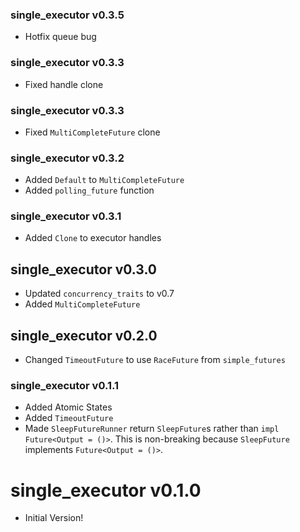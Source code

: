 ### single_executor v0.3.5
- Hotfix queue bug

### single_executor v0.3.3
- Fixed handle clone

### single_executor v0.3.3
- Fixed `MultiCompleteFuture` clone

### single_executor v0.3.2
- Added `Default` to `MultiCompleteFuture`
- Added `polling_future` function

### single_executor v0.3.1
- Added `Clone` to executor handles

## single_executor v0.3.0
- Updated `concurrency_traits` to v0.7
- Added `MultiCompleteFuture`

## single_executor v0.2.0
- Changed `TimeoutFuture` to use `RaceFuture` from `simple_futures`

### single_executor v0.1.1
- Added Atomic States
- Added `TimeoutFuture`
- Made `SleepFutureRunner` return `SleepFuture`s rather than `impl Future<Output = ()>`. This is non-breaking because `SleepFuture` implements `Future<Output = ()>`.

# single_executor v0.1.0
- Initial Version!

